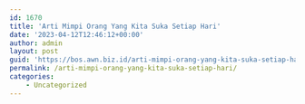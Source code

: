 ```yaml
---
id: 1670
title: 'Arti Mimpi Orang Yang Kita Suka Setiap Hari'
date: '2023-04-12T12:46:12+00:00'
author: admin
layout: post
guid: 'https://bos.awn.biz.id/arti-mimpi-orang-yang-kita-suka-setiap-hari/'
permalink: /arti-mimpi-orang-yang-kita-suka-setiap-hari/
categories:
    - Uncategorized
---
```


